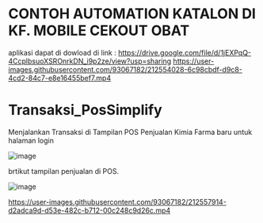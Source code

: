 # CONTOH AUTOMATION KATALON DI KF. MOBILE CEKOUT OBAT 

aplikasi dapat di dowload di link : https://drive.google.com/file/d/1jEXPqQ-4CcplbsuoXSROnrkDN_i9p2ze/view?usp=sharing
https://user-images.githubusercontent.com/93067182/212554028-6c98cbdf-d9c8-4cd2-84c7-e8e16455bef7.mp4


# Transaksi_PosSimplify
Menjalankan Transaksi di Tampilan POS Penjualan Kimia Farma baru 
untuk halaman login 

![image](https://user-images.githubusercontent.com/93067182/212527291-8efb626b-830b-40d5-a82f-271788eb2604.png)

brtikut tampilan penjualan di POS.

![image](https://user-images.githubusercontent.com/93067182/212527261-87ac60d5-884e-449d-b9e4-48068261fc94.png)


https://user-images.githubusercontent.com/93067182/212557914-d2adca9d-d53e-482c-b712-00c248c9d26c.mp4


